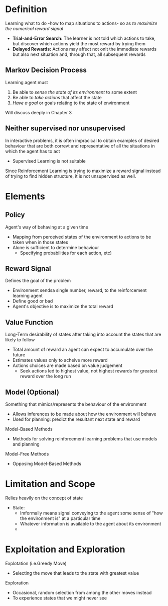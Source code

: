 # Definition
Learning what to do -how to map situations to actions- so as *to maximize the numerical reward signal*
- **Trial-and-Error Search:** The learner is not told which actions to take, but discover which actions yield the most reward by trying them
- **Delayed Rewards:** Actions may affect not onlt the immediate rewards but also next situation and, through that, all subsequent rewards

## Markov Decision Process
Learning agent must 
1) Be able to *sense the state of its environment* to some extent
2) Be able to *take actions* that affect the state
3) *Have a goal* or goals relating to the state of environment

Will discuss deeply in Chapter 3

## Neither supervised nor unsupervised
In interactive problems, it is often impracical to obtain examples of desired behaviour that are both correvt and representative of all the situations in which the agent has to act
- Supervised Learning is not suitable

Since Reinforcement Learning is trying to maximize a reward signal instead of trying to find hidden structure, it is not unsupervised as well.

# Elements
## Policy
Agent's way of behaving at a given time
- Mapping from perceived states of the environment to actions to be taken when in those states
- Alone is sufficient to determine behaviour
	- Specifying probabilities for each action, etc)

## Reward Signal
Defines the goal of the problem
- Environment sendsa single number, reward, to the reinforcement learning agent
- Define good or bad
- Agent's objective is to maximize the total reward

## Value Function
Long-Term desirability of states after taking into account the states that are likely to follow
- Total amount of reward an agent can expect to accumulate over the future
- Estimates values only to acheive more reward
- Actions choices are made based on value judgement
	- Seek actions led to highest value, not highest rewards for greatest reward over the long run

## Model (Optional)
Something that mimics/represents the behaviour of the environment
- Allows inferences to be made about how the environment will behave
- Used for planning: predict the resultant next state and reward

Model-Based Methods
- Methods for solving reinforcement learning problems that use models and planning

Model-Free Methods
- Opposing Model-Based Methods

# 


# Limitation and Scope
Relies heavily on the concept of state
- State: 
	- Imformally means signal conveying to the agent some sense of "how the environment is" at a particular time
	- Whatever information is available to the agent about its environment
	- 

# Exploitation and Exploration
Explotation (i.e.Greedy Move)
- Selecting the move that leads to the state with greatest value

Exploration
- Occasional, random selection from among the other moves instead
- To experience states that we might never see

